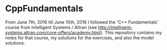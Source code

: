 # CppFundamentals

From June 7th, 2016 till June 10th, 2016 I followed the 'C++ Fundamentals'
course from Intelligent Systems / Altran (see
http://intelligent-systems.altran.com/core-offers/academy.html).  This
repository contains my notes for that course, my solutions for the exercises,
and also the model solutions.
